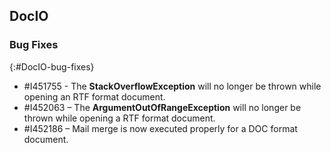 ## DocIO

### Bug Fixes
{:#DocIO-bug-fixes}

* \#I451755 - The **StackOverflowException** will no longer be thrown while opening an RTF format document.
* \#I452063 – The **ArgumentOutOfRangeException** will no longer be thrown while opening a RTF format document.
* \#I452186 – Mail merge is now executed properly for a DOC format document.